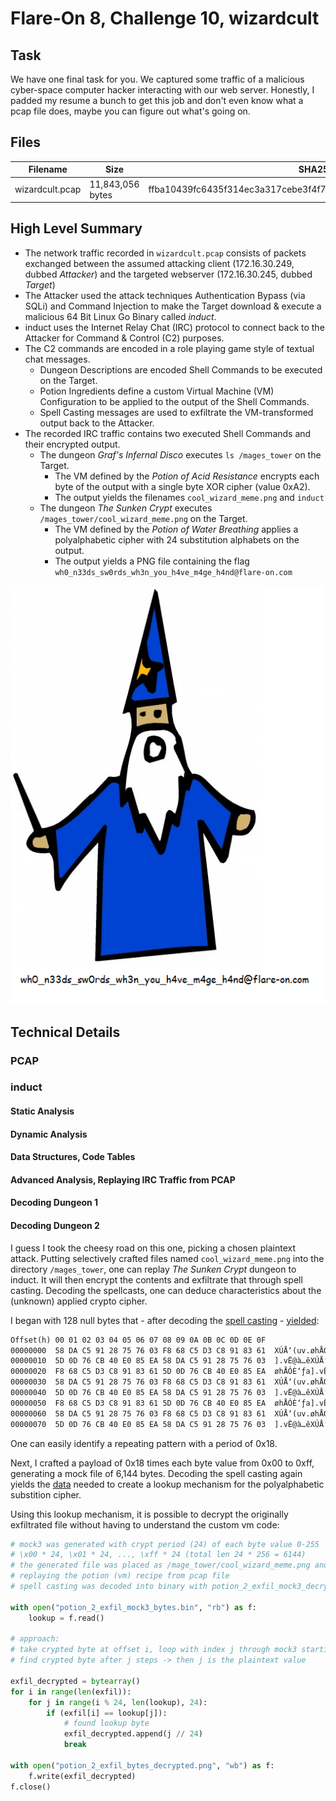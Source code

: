 # Flare-On 8, Challenge 10, wizardcult

## Task

We have one final task for you. We captured some traffic of a malicious cyber-space computer hacker interacting with our web server. Honestly, I padded my resume a bunch to get this job and don't even know what a pcap file does, maybe you can figure out what's going on.

## Files

Filename | Size | SHA256
--- | --- | ---
wizardcult.pcap | 11,843,056 bytes | ffba10439fc6435f314ec3a317cebe3f4f7d8a89bd01132e58970689eaaca62d

## High Level Summary

- The network traffic recorded in `wizardcult.pcap` consists of packets exchanged between the assumed attacking client (172.16.30.249, dubbed *Attacker*) and the targeted webserver (172.16.30.245, dubbed *Target*)
- The Attacker used the attack techniques Authentication Bypass (via SQLi) and Command Injection to make the Target download & execute a malicious 64 Bit Linux Go Binary called *induct*.
- induct uses the Internet Relay Chat (IRC) protocol to connect back to the Attacker for Command & Control (C2) purposes.
- The C2 commands are encoded in a role playing game style of textual chat messages.
  - Dungeon Descriptions are encoded Shell Commands to be executed on the Target.
  - Potion Ingredients define a custom Virtual Machine (VM) Configuration to be applied to the output of the Shell Commands.
  - Spell Casting messages are used to exfiltrate the VM-transformed output back to the Attacker.
- The recorded IRC traffic contains two executed Shell Commands and their encrypted output.
  - The dungeon *Graf's Infernal Disco* executes `ls /mages_tower` on the Target.
    - The VM defined by the *Potion of Acid Resistance* encrypts each byte of the output with a single byte XOR cipher (value 0xA2).
    - The output yields the filenames `cool_wizard_meme.png` and `induct`
  - The dungeon *The Sunken Crypt* executes `/mages_tower/cool_wizard_meme.png` on the Target.
    - The VM defined by the *Potion of Water Breathing* applies a polyalphabetic cipher with 24 substitution alphabets on the output.
    - The output yields a PNG file containing the flag `wh0_n33ds_sw0rds_wh3n_you_h4ve_m4ge_h4nd@flare-on.com`

![cool_wizard_meme.png](pics/flag.png)

## Technical Details

### PCAP

### induct

#### Static Analysis

#### Dynamic Analysis

#### Data Structures, Code Tables

#### Advanced Analysis, Replaying IRC Traffic from PCAP

#### Decoding Dungeon 1

#### Decoding Dungeon 2

I guess I took the cheesy road on this one, picking a chosen plaintext attack. Putting selectively crafted files named `cool_wizard_meme.png` into the directory `/mages_tower`, one can replay *The Sunken Crypt* dungeon to induct. It will then encrypt the contents and exfiltrate that through spell casting. Decoding the spellcasts, one can deduce characteristics about the (unknown) applied crypto cipher.

I began with 128 null bytes that - after decoding the [spell casting](potion_data/potion_2_exfil_mock_128_nullbytes.txt) - [yielded](potion_data/potion_2_exfil_mock_bytes.bin):

```txt
Offset(h) 00 01 02 03 04 05 06 07 08 09 0A 0B 0C 0D 0E 0F
00000000  58 DA C5 91 28 75 76 03 F8 68 C5 D3 C8 91 83 61  XÚÅ‘(uv.øhÅÓÈ‘ƒa
00000010  5D 0D 76 CB 40 E0 85 EA 58 DA C5 91 28 75 76 03  ].vË@à…êXÚÅ‘(uv.
00000020  F8 68 C5 D3 C8 91 83 61 5D 0D 76 CB 40 E0 85 EA  øhÅÓÈ‘ƒa].vË@à…ê
00000030  58 DA C5 91 28 75 76 03 F8 68 C5 D3 C8 91 83 61  XÚÅ‘(uv.øhÅÓÈ‘ƒa
00000040  5D 0D 76 CB 40 E0 85 EA 58 DA C5 91 28 75 76 03  ].vË@à…êXÚÅ‘(uv.
00000050  F8 68 C5 D3 C8 91 83 61 5D 0D 76 CB 40 E0 85 EA  øhÅÓÈ‘ƒa].vË@à…ê
00000060  58 DA C5 91 28 75 76 03 F8 68 C5 D3 C8 91 83 61  XÚÅ‘(uv.øhÅÓÈ‘ƒa
00000070  5D 0D 76 CB 40 E0 85 EA 58 DA C5 91 28 75 76 03  ].vË@à…êXÚÅ‘(uv.
```

One can easily identify a repeating pattern with a period of 0x18.

Next, I crafted a payload of 0x18 times each byte value from 0x00 to 0xff, generating a mock file of 6,144 bytes. Decoding the spell casting again yields the [data](potion_data/potion_2_exfil_mock3_bytes.bin) needed to create a lookup mechanism for the polyalphabetic substition cipher.

Using this lookup mechanism, it is possible to decrypt the originally exfiltrated file without having to understand the custom vm code:

```python
# mock3 was generated with crypt period (24) of each byte value 0-255
# \x00 * 24, \x01 * 24, ..., \xff * 24 (total len 24 * 256 = 6144)
# the generated file was placed as /mage_tower/cool_wizard_meme.png and exfiltrated by
# replaying the potion (vm) recipe from pcap file
# spell casting was decoded into binary with potion_2_exfil_mock3_decrypt.py

with open("potion_2_exfil_mock3_bytes.bin", "rb") as f:
    lookup = f.read()

# approach:
# take crypted byte at offset i, loop with index j through mock3 starting at i % 24 step 24
# find crypted byte after j steps -> then j is the plaintext value

exfil_decrypted = bytearray()
for i in range(len(exfil)):
    for j in range(i % 24, len(lookup), 24):
        if (exfil[i] == lookup[j]):
            # found lookup byte
            exfil_decrypted.append(j // 24)
            break

with open("potion_2_exfil_bytes_decrypted.png", "wb") as f:
    f.write(exfil_decrypted)
f.close()
```
